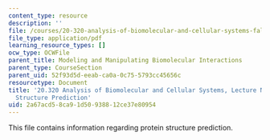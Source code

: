 ```yaml
---
content_type: resource
description: ''
file: /courses/20-320-analysis-of-biomolecular-and-cellular-systems-fall-2012/2a67acd58ca91d50938812ce37e80954_MIT20_320F12_Tpc_5_Pred_Str.pdf
file_type: application/pdf
learning_resource_types: []
ocw_type: OCWFile
parent_title: Modeling and Manipulating Biomolecular Interactions
parent_type: CourseSection
parent_uid: 52f93d5d-eeab-ca0a-0c75-5793cc45656c
resourcetype: Document
title: '20.320 Analysis of Biomolecular and Cellular Systems, Lecture Notes: 5 Protein
  Structure Prediction'
uid: 2a67acd5-8ca9-1d50-9388-12ce37e80954
---
```

This file contains information regarding protein structure prediction. 